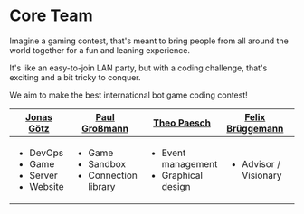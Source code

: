 # Core Team

Imagine a gaming contest, that's meant to bring people from all around the world together for a fun and leaning experience.

It's like an easy-to-join LAN party, but with a coding challenge, that's exciting and a bit tricky to conquer. 

We aim to make the best international bot game coding contest!

| [Jonas Götz](https://github.com/orgs/42core-team/people/JonasGoetz01)| [Paul Großmann](https://github.com/orgs/42core-team/people/PaulicStudios) | [Theo Paesch](https://github.com/orgs/42core-team/people/TheoPaesch)  | [Felix Brüggemann](https://github.com/orgs/42core-team/people/FelixBrgm)| [Jonas Kauker](https://github.com/orgs/42core-team/people/Reptudn)  |
| ------------- | ------------- |------------- | ---------------  | ------------- |
|<ul><li>DevOps</li><li>Game</li><li>Server</li><li>Website</li></ul>| <ul><li>Game</li><li>Sandbox</li><li>Connection library</li></ul> | <ul><li>Event management</li><li>Graphical design</li></ul> | <ul><li>Advisor / Visionary</li></ul> | <ul><li>Game</li></ul> |
